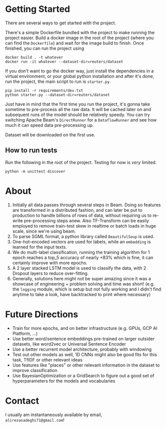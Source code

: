 # Getting Started

There are several ways to get started with the project.

There's a simple Dockerfile bundled with the project to make running the project easier. Build a docker image in the
 root of the project (where you can find the `Dockerfile`) and wait for the image build to finish.
Once finished, you can run the project using

```shell script
docker build . -t whatever
docker run -it whatever --dataset-dir=reuters/dataset
```
If you don't want to go the docker way, just install the dependencies in a virtual environment, or your global python
 installation and after it's done, run the project, the main script to run is `starter.py`.
 
```shell script
pip install -r requirements/dev.txt
python starter.py --dataset-dir=reuters/dataset
```

Just have in mind that the first time you run the project, it's gonna take sometime to pre-process all the raw data. 
It will be cached later on and subsequent runs of the model should be relatively speedy. You can try switching 
Apache Beam's `DirectRunner` for a `DataflowRunner` and see how much it can speed data pre-processing up.

Dataset will be downloaded on the first use.

## How to run tests
Run the following in the root of the project. Testing for now is _very_ limited.
```shell script
python -m unittest discover
```

# About
1. Initially all data passes through several steps in Beam. Doing so features are transformed in a distributed fashion,
and can later be put to production to handle billions of rows of data, without requiring us to re-write 
pre-processing steps anew.
Also TF-Transform can be easily employed to remove train-test skew in realtime or batch loads in huge scale, 
since we're using beam.
2. To parse SGML format, a python library called `BeautifulSoup` is used.
3. One-hot-encoded vectors are used for labels, while an `embedding` is learned for the input texts.
4. We do multi-label classification, running the training algorithm for 1 epoch reaches a top_5 accuracy of
 nearly +83% which is fine, it can certainly improve with more epochs.
5. A 2 layer stacked LSTM model is used to classify the data, with 2 Dropout layers to reduce over-fitting.
6. Generally, solutions here might not be super amazing since it was a showcase of engineering + problem solving
 and time was short! (e.g. the `logging` module, which is setup but not fully working and I didn't find anytime
  to take a look, have backtracked to print where necessary)    

# Future Directions 
* Train for more epochs, and on better infrastructure (e.g. GPUs, GCP AI Platform, ...) 
* Use better word/sentence embeddings pre-trained on larger outsider datasets, like word2vec or
 Universal Sentence Encoder
* Use a better recurrent model architecture, probably with windowing
* Test out other models as well, 1D CNNs might also be good fits for this task, TfIDF or other relevant ideas
* Use features like "places" or other relevant information in the dataset to improve classification
* Use BayesianOptimization or a GridSearch to figure out a good set of hyperparameters for the models and vocabularies

# Contact
I usually am instantaneously available by email, `alirezasadeghi71@gmail.com`!